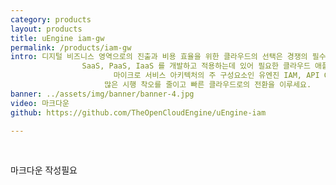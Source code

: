 ```yaml
---
category: products
layout: products
title: uEngine iam-gw
permalink: /products/iam-gw
intro: 디지털 비즈니스 영역으로의 진출과 비용 효율을 위한 클라우드의 선택은 경쟁의 필수가 되었습니다. 
                SaaS, PaaS, IaaS 를 개발하고 적용하는데 있어 필요한 클라우드 애플리케이션의 개발에서 부터, 운영, 수익화에 이르는 다양한 이슈들을 직접 경험하는데는 많은 시간과 비용이 필요합니다.
                       마이크로 서비스 아키텍처의 주 구성요소인 유엔진 IAM, API GW 와 수익화를 위한 SaaS Billing, Metaworks4 멀티테넌트 프레임워크, 가루다 워크로드 분산 엔진을 통하여 
                     많은 시행 착오를 줄이고 빠른 클라우드로의 전환을 이루세요.
banner: ../assets/img/banner/banner-4.jpg
video: 마크다운
github: https://github.com/TheOpenCloudEngine/uEngine-iam

---
```


<br>

마크다운 작성필요
